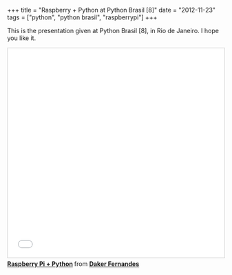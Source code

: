 +++
title = "Raspberry + Python at Python Brasil [8]"
date = "2012-11-23"
tags = ["python", "python brasil", "raspberrypi"]
+++

This is the presentation given at Python Brasil [8], in Rio de Janeiro.
I hope you like it.

<iframe src="//www.slideshare.net/slideshow/embed_code/key/zwpaZJ3Fn95LAz" width="595" height="485" frameborder="0" marginwidth="0" marginheight="0" scrolling="no" style="border:1px solid #CCC; border-width:1px; margin-bottom:5px; max-width: 100%;" allowfullscreen> </iframe> <div style="margin-bottom:5px"> <strong> <a href="//www.slideshare.net/dakerfp/raspberry-pi-python" title="Raspberry Pi + Python" target="_blank">Raspberry Pi + Python</a> </strong> from <strong><a href="//www.slideshare.net/dakerfp" target="_blank">Daker Fernandes</a></strong> </div>
